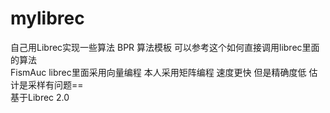# mylibrec
自己用Librec实现一些算法
BPR 算法模板 可以参考这个如何直接调用librec里面的算法  <br/>
FismAuc librec里面采用向量编程 本人采用矩阵编程 速度更快 但是精确度低 估计是采样有问题==  <br/>
基于Librec 2.0 <br/>
